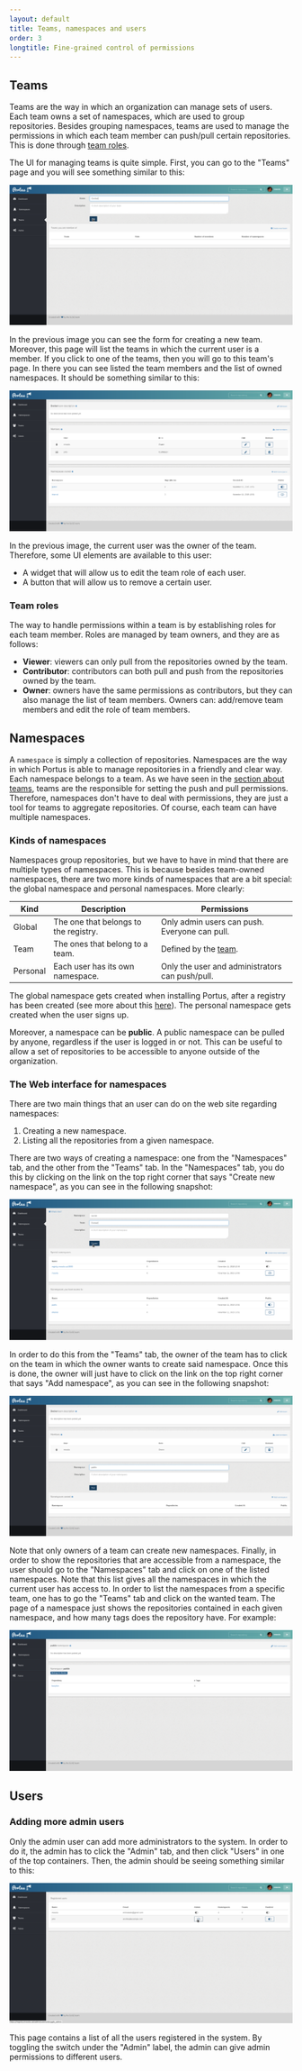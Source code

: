 ```yaml
---
layout: default
title: Teams, namespaces and users
order: 3
longtitle: Fine-grained control of permissions
---
```


## Teams

Teams are the way in which an organization can manage sets of users. Each team
owns a set of namespaces, which are used to group repositories. Besides grouping
namespaces, teams are used to manage the permissions in which each team member
can push/pull certain repositories. This is done through
[team roles](/features/3_teams_namespaces_and_users.html#team-roles).

The UI for managing teams is quite simple. First, you can go to the "Teams"
page and you will see something similar to this:

![Creating a team](/images/docs/create-team.png)

In the previous image you can see the form for creating a new team. Moreover,
this page will list the teams in which the current user is a member. If you
click to one of the teams, then you will go to this team's page. In there
you can see listed the team members and the list of owned namespaces. It
should be something similar to this:

![The team page](/images/docs/team-show.png)

In the previous image, the current user was the owner of the team. Therefore,
some UI elements are available to this user:

- A widget that will allow us to edit the team role of each user.
- A button that will allow us to remove a certain user.

### Team roles

The way to handle permissions within a team is by establishing roles for each
team member. Roles are managed by team owners, and they are as follows:

- **Viewer**: viewers can only pull from the repositories owned by the team.
- **Contributor**: contributors can both pull and push from the repositories
  owned by the team.
- **Owner**: owners have the same permissions as contributors, but they can
  also manage the list of team members. Owners can: add/remove team members and
  edit the role of team members.

## Namespaces

A `namespace` is simply a collection of repositories. Namespaces are the way in
which Portus is able to manage repositories in a friendly and clear way. Each
namespace belongs to a team. As we have seen in the
[section about teams](/features/3_teams_namespaces_and_users.html#teams), teams
are the responsible for setting the push and pull permissions. Therefore,
namespaces don't have to deal with permissions, they are just a tool for teams
to aggregate repositories. Of course, each team can have multiple namespaces.

### Kinds of namespaces

Namespaces group repositories, but we have to have in mind that there are
multiple types of namespaces. This is because besides team-owned namespaces,
there are two more kinds of namespaces that are a bit special: the global
namespace and personal namespaces. More clearly:

| Kind | Description | Permissions |
|------|-------------|-------------|
| Global | The one that belongs to the registry. | Only admin users can push. Everyone can pull. |
| Team | The ones that belong to a team. | Defined by the [team](/features/3_teams_namespaces_and_users.html#team-roles). |
| Personal | Each user has its own namespace. | Only the user and administrators can push/pull. |

The global namespace gets created when installing Portus, after a registry has
been created (see more about this [here](/docs/Configuring-the-registry.html)).
The personal namespace gets created when the user signs up.

Moreover, a namespace can be **public**. A public namespace can be pulled by
anyone, regardless if the user is logged in or not. This can be useful to allow
a set of repositories to be accessible to anyone outside of the organization.

### The Web interface for namespaces

There are two main things that an user can do on the web site regarding
namespaces:

1. Creating a new namespace.
2. Listing all the repositories from a given namespace.

There are two ways of creating a namespace: one from the "Namespaces" tab,
and the other from the "Teams" tab. In the "Namespaces" tab, you do this
by clicking on the link on the top right corner that says
"Create new namespace", as you can see in the following snapshot:

![Creating a namespace](/images/docs/create-namespace2.png)

In order to do this from the "Teams" tab, the owner of the team has to click
on the team in which the owner wants to create said namespace. Once this is
done, the owner will just have to click on the link on the top right corner
that says "Add namespace", as you can see in the following snapshot:

![Creating a namespace from the Team page](/images/docs/create-namespace1.png)

Note that only owners of a team can create new namespaces. Finally, in order
to show the repositories that are accessible from a namespace, the user
should go to the "Namespaces" tab and click on one of the listed namespaces.
Note that this list gives all the namespaces in which the current user has
access to. In order to list the namespaces from a specific team, one has to
go the "Teams" tab and click on the wanted team. The page of a namespace
just shows the repositories contained in each given namespace, and how many
tags does the repository have. For example:

![The namespace page](/images/docs/namespace-show.png)

## Users

### Adding more admin users

Only the admin user can add more administrators to the system. In order to do
it, the admin has to click the "Admin" tab, and then click "Users" in one of
the top containers. Then, the admin should be seeing something similar to this:

![Adding admin users](/images/docs/toggle-admin.png)

This page contains a list of all the users registered in the system. By
toggling the switch under the "Admin" label, the admin can give admin
permissions to different users.
